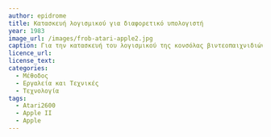 ```yaml
---
author: epidrome
title: Κατασκευή λογισμικού για διαφορετικό υπολογιστή
year: 1983 
image_url: /images/frob-atari-apple2.jpg
caption: Για την κατασκευή του λογισμικού της κονσόλας βιντεοπαιχνιδιών Atari 2600 μπορούσε να χρησιμοποιηθεί ο πολύ διαφορετικός οικειακός υπολογιστής Apple 2, ο οποίος ήταν συνδεδεμένος με την κάρτα ανάγνωσης της κονσόλας. Ο ρόλος του υπολογιστή ανάπτυξης σε αυτήν την περίπτωση είναι πολύ περιορισμένος, γιατί έχει διαφορετικές δυνατότητες γραφικών, αλλά μπορεί να χρησιμοποιηθεί για την συγγραφή του κώδικα και την αποσφαλμάτωση.
licence_url: 
license_text: 
categories:
  - Μέθοδος 
  - Εργαλεία και Τεχνικές 
  - Τεχνολογία
tags:
  - Atari2600 
  - Apple II
  - Apple
---
```


